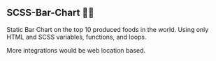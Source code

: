 ## SCSS-Bar-Chart 🍔🍍


Static Bar Chart on the top 10 produced foods in the world. Using only HTML and SCSS variables, functions, and loops.

More integrations would be web location based. 
